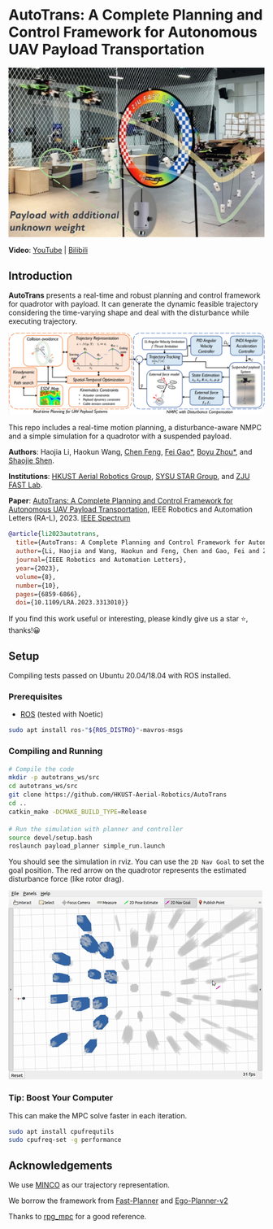 # AutoTrans: A Complete Planning and Control Framework for Autonomous UAV Payload Transportation

[![AutoTrans](imgs/cover.png)](https://youtu.be/X9g-ivBqy5g)

**Video**: [YouTube](https://youtu.be/X9g-ivBqy5g) | [Bilibili](https://www.bilibili.com/video/BV1aM4y1a7c9)

## Introduction
**AutoTrans** presents a real-time and robust planning and control framework for quadrotor with payload. It can generate the dynamic feasible trajectory considering the time-varying shape and deal with the disturbance while executing trajectory. 

![System](imgs/system.png)

This repo includes a real-time motion planning, a disturbance-aware NMPC and a simple simulation for a quadrotor with a suspended payload.


**Authors**: Haojia Li, Haokun Wang, [Chen Feng](https://chen-albert-feng.github.io/AlbertFeng.github.io/), [Fei Gao*](http://zju-fast.com/fei-gao/), [Boyu Zhou*](http://sysu-star.com/), and [Shaojie Shen](https://uav.hkust.edu.hk/group/). 

**Institutions**: [HKUST Aerial Robotics Group](https://uav.hkust.edu.hk/), [SYSU STAR Group](http://sysu-star.com/), and [ZJU FAST Lab](http://zju-fast.com/).

**Paper**: [AutoTrans: A Complete Planning and Control Framework for Autonomous UAV Payload Transportation](https://doi.org/10.1109/LRA.2023.3313010), IEEE Robotics and Automation Letters (RA-L), 2023. [IEEE Spectrum](https://spectrum.ieee.org/video-friday-reflex-grasping)

```bibtex
@article{li2023autotrans,
  title={AutoTrans: A Complete Planning and Control Framework for Autonomous UAV Payload Transportation}, 
  author={Li, Haojia and Wang, Haokun and Feng, Chen and Gao, Fei and Zhou, Boyu and Shen, Shaojie},
  journal={IEEE Robotics and Automation Letters}, 
  year={2023},
  volume={8},
  number={10},
  pages={6859-6866},
  doi={10.1109/LRA.2023.3313010}}
```

If you find this work useful or interesting, please kindly give us a star ⭐, thanks!😀

## Setup

Compiling tests passed on Ubuntu 20.04/18.04 with ROS installed.
### Prerequisites
- [ROS](http://wiki.ros.org/ROS/Installation) (tested with Noetic)
  
```bash
sudo apt install ros-"${ROS_DISTRO}"-mavros-msgs
```

### Compiling and Running
```bash
# Compile the code
mkdir -p autotrans_ws/src
cd autotrans_ws/src
git clone https://github.com/HKUST-Aerial-Robotics/AutoTrans
cd ..
catkin_make -DCMAKE_BUILD_TYPE=Release

# Run the simulation with planner and controller
source devel/setup.bash
roslaunch payload_planner simple_run.launch
```
You should see the simulation in rviz. You can use the `2D Nav Goal` to set the goal position. The red arrow on the quadrotor represents the estimated disturbance force (like rotor drag).

![Simulation](imgs/simulation.gif)

### Tip: Boost Your Computer
This can make the MPC solve faster in each iteration.
```bash
sudo apt install cpufrequtils
sudo cpufreq-set -g performance
```



## Acknowledgements
We use [MINCO](https://github.com/ZJU-FAST-Lab/GCOPTER) as our trajectory representation.

We borrow the framework from [Fast-Planner](https://github.com/HKUST-Aerial-Robotics/Fast-Planner) and [Ego-Planner-v2](https://github.com/ZJU-FAST-Lab/EGO-Planner-v2)

Thanks to [rpg_mpc](https://github.com/uzh-rpg/rpg_mpc) for a good reference.